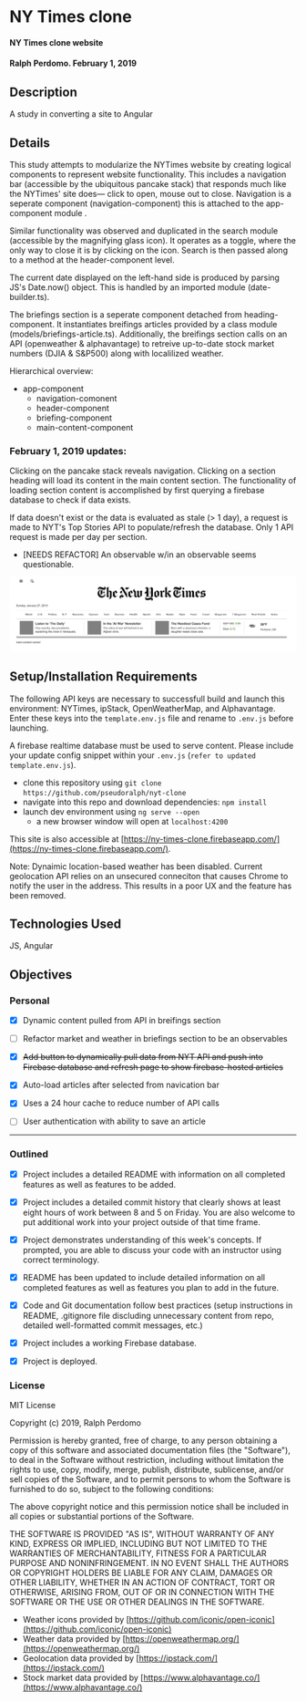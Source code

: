 # NY Times clone

#### NY Times clone website

#### Ralph Perdomo. February 1, 2019

## Description

A study in converting a site to Angular

## Details

This study attempts to modularize the NYTimes website by creating logical components to represent website functionality. This includes a navigation bar (accessible by the ubiquitous pancake stack) that responds much like the NYTimes' site does— click to open, mouse out to close. Navigation is a seperate component (navigation-component) this is attached to the app-component module .

Similar functionality was observed and duplicated in the search module (accessible by the magnifying glass icon). It operates as a toggle, where the only way to close it is by clicking on the icon. Search is then passed along to a method at the header-component level.

The current date displayed on the left-hand side is produced by parsing JS's Date.now() object. This is handled by an imported module (date-builder.ts).

The briefings section is a seperate component detached from heading-component. It instantiates breifings articles provided by a class module (models/briefings-article.ts). Additionally, the breifings section calls on an API (openweather & alphavantage) to retreive up-to-date stock market numbers (DJIA & S&P500) along with localilized weather. 

Hierarchical overview:

* app-component
  * navigation-comonent
  * header-component
  * briefing-component
  * main-content-component

### February 1, 2019 updates:

Clicking on the pancake stack reveals navigation. Clicking on a section heading will load its content in the main content section. The functionality of loading section content is accomplished by first querying a firebase database to check if data exists. 

If data doesn't exist or the data is evaluated as stale (> 1 day), a request is made to NYT's Top Stories API to populate/refresh the database. Only 1 API request is made per day per section.

  * [NEEDS REFACTOR] An observable w/in an observable seems questionable.

![Alt NYTimes clone](https://github.com/pseudoralph/nyt-clone/blob/master/src/assets/screen_shots/cloned_nytimes_screen_shot.png)


## Setup/Installation Requirements

The following API keys are necessary to successfull build and launch this environment: NYTimes, ipStack, OpenWeatherMap, and Alphavantage. Enter these keys into the `template.env.js` file and rename to `.env.js` before launching. 

A firebase realtime database must be used to serve content. Please include your update config snippet within your `.env.js` (`refer to updated template.env.js`).

* clone this repository using `git clone https://github.com/pseudoralph/nyt-clone`
* navigate into this repo and download dependencies: `npm install`
* launch dev environment using `ng serve --open`
  * a new browser window will open at `localhost:4200`

This site is also accessible at [https://ny-times-clone.firebaseapp.com/](https://ny-times-clone.firebaseapp.com/).

Note: Dynaimic location-based weather has been disabled. Current geolocation API relies on an unsecured conneciton that causes Chrome to notify the user in the address. This results in a poor UX and the feature has been removed.

## Technologies Used

JS, Angular

## Objectives
### Personal
- [x] Dynamic content pulled from API in breifings section

- [ ] Refactor market and weather in briefings section to be an observables

- [x] ~~Add button to dynamically pull data from NYT API and push into Firebase database and refresh page to show firebase-hosted articles~~ 

- [x] Auto-load articles after selected from navication bar

- [x] Uses a 24 hour cache to reduce number of API calls

- [ ] User authentication with ability to save an article


---
### Outlined
- [x] Project includes a detailed README with information on all completed features as well as features to be added.

- [x] Project includes a detailed commit history that clearly shows at least eight hours of work between 8 and 5 on Friday. You are also welcome to put additional work into your project outside of that time frame.

- [x] Project demonstrates understanding of this week's concepts. If prompted, you are able to discuss your code with an instructor using correct terminology.

- [x] README has been updated to include detailed information on all completed features as well as features you plan to add in the future.

- [x] Code and Git documentation follow best practices (setup instructions in README, .gitignore file discluding unnecessary content from repo, detailed well-formatted commit messages, etc.)

- [x] Project includes a working Firebase database.

- [x] Project is deployed.

### License

MIT License

Copyright (c) 2019, Ralph Perdomo

Permission is hereby granted, free of charge, to any person obtaining a copy
of this software and associated documentation files (the "Software"), to deal
in the Software without restriction, including without limitation the rights
to use, copy, modify, merge, publish, distribute, sublicense, and/or sell
copies of the Software, and to permit persons to whom the Software is
furnished to do so, subject to the following conditions:

The above copyright notice and this permission notice shall be included in all
copies or substantial portions of the Software.

THE SOFTWARE IS PROVIDED "AS IS", WITHOUT WARRANTY OF ANY KIND, EXPRESS OR
IMPLIED, INCLUDING BUT NOT LIMITED TO THE WARRANTIES OF MERCHANTABILITY,
FITNESS FOR A PARTICULAR PURPOSE AND NONINFRINGEMENT. IN NO EVENT SHALL THE
AUTHORS OR COPYRIGHT HOLDERS BE LIABLE FOR ANY CLAIM, DAMAGES OR OTHER
LIABILITY, WHETHER IN AN ACTION OF CONTRACT, TORT OR OTHERWISE, ARISING FROM,
OUT OF OR IN CONNECTION WITH THE SOFTWARE OR THE USE OR OTHER DEALINGS IN THE
SOFTWARE.

* Weather icons provided by [https://github.com/iconic/open-iconic](https://github.com/iconic/open-iconic)
* Weather data provided by [https://openweathermap.org/](https://openweathermap.org/)
* Geolocation data provided by [https://ipstack.com/](https://ipstack.com/)
* Stock market data provided by [https://www.alphavantage.co/](https://www.alphavantage.co/)